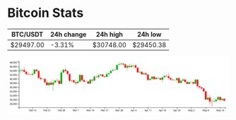 # Bitcoin Stats

BTC/USDT|24h change|24h high|24h low|
|---|---|---|---|
|$29497.00|-3.31%|$30748.00|$29450.38|

<img src="./chart.svg">
